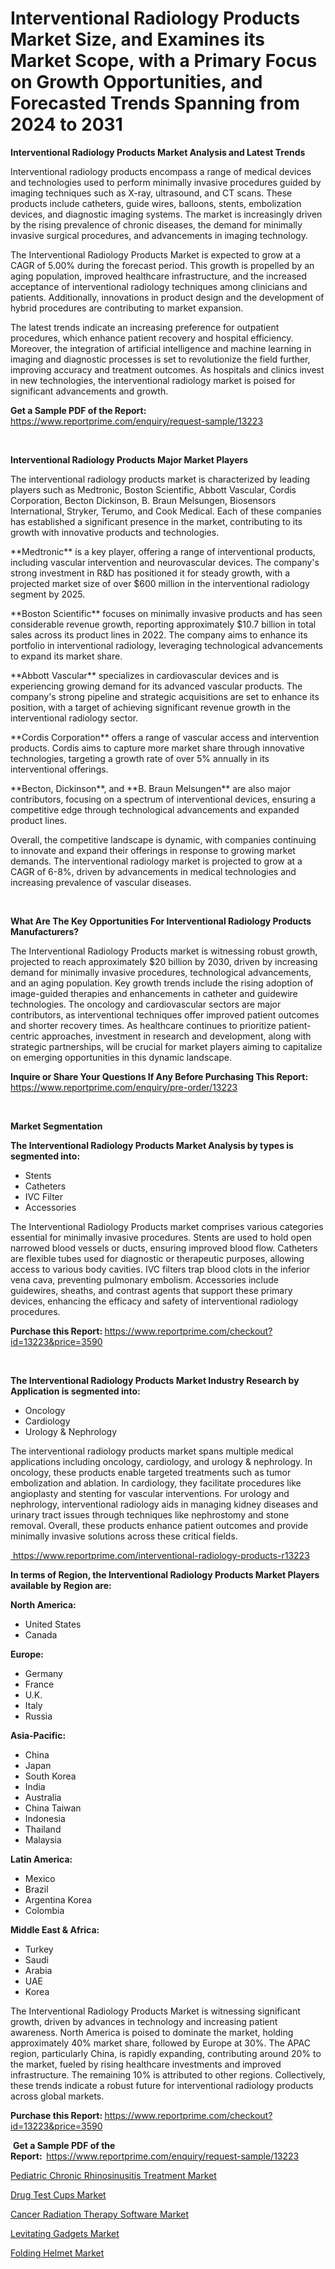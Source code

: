 <p><h1>Interventional Radiology Products Market Size, and Examines its Market Scope, with a Primary Focus on Growth Opportunities, and Forecasted Trends Spanning from 2024 to 2031</h1></p><p><strong>Interventional Radiology Products Market Analysis and Latest Trends</strong></p>
<p><p>Interventional radiology products encompass a range of medical devices and technologies used to perform minimally invasive procedures guided by imaging techniques such as X-ray, ultrasound, and CT scans. These products include catheters, guide wires, balloons, stents, embolization devices, and diagnostic imaging systems. The market is increasingly driven by the rising prevalence of chronic diseases, the demand for minimally invasive surgical procedures, and advancements in imaging technology.</p><p>The Interventional Radiology Products Market is expected to grow at a CAGR of 5.00% during the forecast period. This growth is propelled by an aging population, improved healthcare infrastructure, and the increased acceptance of interventional radiology techniques among clinicians and patients. Additionally, innovations in product design and the development of hybrid procedures are contributing to market expansion. </p><p>The latest trends indicate an increasing preference for outpatient procedures, which enhance patient recovery and hospital efficiency. Moreover, the integration of artificial intelligence and machine learning in imaging and diagnostic processes is set to revolutionize the field further, improving accuracy and treatment outcomes. As hospitals and clinics invest in new technologies, the interventional radiology market is poised for significant advancements and growth.</p></p>
<p><strong>Get a Sample PDF of the Report:&nbsp;</strong> <a href="https://www.reportprime.com/enquiry/request-sample/13223?utm_campaign=1839&utm_medium=2&utm_source=Github&utm_content=ia&utm_term=25112024&utm_id=interventional-radiology-products">https://www.reportprime.com/enquiry/request-sample/13223</a></p>
<p>&nbsp;</p>
<p><strong>Interventional Radiology Products Major Market Players</strong></p>
<p><p>The interventional radiology products market is characterized by leading players such as Medtronic, Boston Scientific, Abbott Vascular, Cordis Corporation, Becton Dickinson, B. Braun Melsungen, Biosensors International, Stryker, Terumo, and Cook Medical. Each of these companies has established a significant presence in the market, contributing to its growth with innovative products and technologies.</p><p>**Medtronic** is a key player, offering a range of interventional products, including vascular intervention and neurovascular devices. The company's strong investment in R&D has positioned it for steady growth, with a projected market size of over $600 million in the interventional radiology segment by 2025.</p><p>**Boston Scientific** focuses on minimally invasive products and has seen considerable revenue growth, reporting approximately $10.7 billion in total sales across its product lines in 2022. The company aims to enhance its portfolio in interventional radiology, leveraging technological advancements to expand its market share.</p><p>**Abbott Vascular** specializes in cardiovascular devices and is experiencing growing demand for its advanced vascular products. The company's strong pipeline and strategic acquisitions are set to enhance its position, with a target of achieving significant revenue growth in the interventional radiology sector.</p><p>**Cordis Corporation** offers a range of vascular access and intervention products. Cordis aims to capture more market share through innovative technologies, targeting a growth rate of over 5% annually in its interventional offerings.</p><p>**Becton, Dickinson**, and **B. Braun Melsungen** are also major contributors, focusing on a spectrum of interventional devices, ensuring a competitive edge through technological advancements and expanded product lines.</p><p>Overall, the competitive landscape is dynamic, with companies continuing to innovate and expand their offerings in response to growing market demands. The interventional radiology market is projected to grow at a CAGR of 6-8%, driven by advancements in medical technologies and increasing prevalence of vascular diseases.</p></p>
<p>&nbsp;</p>
<p><strong>What Are The Key Opportunities For Interventional Radiology Products Manufacturers?</strong></p>
<p><p>The Interventional Radiology Products market is witnessing robust growth, projected to reach approximately $20 billion by 2030, driven by increasing demand for minimally invasive procedures, technological advancements, and an aging population. Key growth trends include the rising adoption of image-guided therapies and enhancements in catheter and guidewire technologies. The oncology and cardiovascular sectors are major contributors, as interventional techniques offer improved patient outcomes and shorter recovery times. As healthcare continues to prioritize patient-centric approaches, investment in research and development, along with strategic partnerships, will be crucial for market players aiming to capitalize on emerging opportunities in this dynamic landscape.</p></p>
<p><strong>Inquire or Share Your Questions If Any Before Purchasing This Report:</strong> <a href="https://www.reportprime.com/enquiry/pre-order/13223?utm_campaign=1839&utm_medium=2&utm_source=Github&utm_content=ia&utm_term=25112024&utm_id=interventional-radiology-products">https://www.reportprime.com/enquiry/pre-order/13223</a></p>
<p>&nbsp;</p>
<p><strong>Market Segmentation</strong></p>
<p><strong>The Interventional Radiology Products Market Analysis by types is segmented into:</strong></p>
<p><ul><li>Stents</li><li>Catheters</li><li>IVC Filter</li><li>Accessories</li></ul></p>
<p><p>The Interventional Radiology Products market comprises various categories essential for minimally invasive procedures. Stents are used to hold open narrowed blood vessels or ducts, ensuring improved blood flow. Catheters are flexible tubes used for diagnostic or therapeutic purposes, allowing access to various body cavities. IVC filters trap blood clots in the inferior vena cava, preventing pulmonary embolism. Accessories include guidewires, sheaths, and contrast agents that support these primary devices, enhancing the efficacy and safety of interventional radiology procedures.</p></p>
<p><strong>Purchase this Report:&nbsp;</strong><a href="https://www.reportprime.com/checkout?id=13223&price=3590&utm_campaign=1839&utm_medium=2&utm_source=Github&utm_content=ia&utm_term=25112024&utm_id=interventional-radiology-products">https://www.reportprime.com/checkout?id=13223&price=3590</a></p>
<p>&nbsp;</p>
<p><strong>The Interventional Radiology Products Market Industry Research by Application is segmented into:</strong></p>
<p><ul><li>Oncology</li><li>Cardiology</li><li>Urology & Nephrology</li></ul></p>
<p><p>The interventional radiology products market spans multiple medical applications including oncology, cardiology, and urology & nephrology. In oncology, these products enable targeted treatments such as tumor embolization and ablation. In cardiology, they facilitate procedures like angioplasty and stenting for vascular interventions. For urology and nephrology, interventional radiology aids in managing kidney diseases and urinary tract issues through techniques like nephrostomy and stone removal. Overall, these products enhance patient outcomes and provide minimally invasive solutions across these critical fields.</p></p>
<p><a href="https://www.reportprime.com/interventional-radiology-products-r13223?utm_campaign=1839&utm_medium=2&utm_source=Github&utm_content=ia&utm_term=25112024&utm_id=interventional-radiology-products">&nbsp;https://www.reportprime.com/interventional-radiology-products-r13223</a></p>
<p><strong>In terms of Region, the Interventional Radiology Products Market Players available by Region are:</strong></p>
<p>
    <p> <strong> North America: </strong>
        <ul>
            <li>United States</li>
            <li>Canada</li>
        </ul>
        </p> 
    <p> <strong> Europe: </strong>
        <ul>
            <li>Germany</li>
            <li>France</li>
            <li>U.K.</li>
            <li>Italy</li>
            <li>Russia</li>
        </ul>
        </p> 
    <p> <strong> Asia-Pacific: </strong>
        <ul>
            <li>China</li>
            <li>Japan</li>
            <li>South Korea</li>
            <li>India</li>
            <li>Australia</li>
            <li>China Taiwan</li>
            <li>Indonesia</li>
            <li>Thailand</li>
            <li>Malaysia</li>
        </ul>
        </p> 
    <p> <strong> Latin America: </strong>
        <ul>
            <li>Mexico</li>
            <li>Brazil</li>
            <li>Argentina Korea</li>
            <li>Colombia</li>
        </ul>
        </p> 
    <p> <strong> Middle East & Africa: </strong>
        <ul>
            <li>Turkey</li>
            <li>Saudi</li>
            <li>Arabia</li>
            <li>UAE</li>
            <li>Korea</li>
        </ul>
    </p>
    </p>
<p><p>The Interventional Radiology Products Market is witnessing significant growth, driven by advances in technology and increasing patient awareness. North America is poised to dominate the market, holding approximately 40% market share, followed by Europe at 30%. The APAC region, particularly China, is rapidly expanding, contributing around 20% to the market, fueled by rising healthcare investments and improved infrastructure. The remaining 10% is attributed to other regions. Collectively, these trends indicate a robust future for interventional radiology products across global markets.</p></p>
<p><strong>Purchase this Report: </strong><a href="https://www.reportprime.com/checkout?id=13223&price=3590&utm_campaign=1839&utm_medium=2&utm_source=Github&utm_content=ia&utm_term=25112024&utm_id=interventional-radiology-products">https://www.reportprime.com/checkout?id=13223&price=3590</a></p>
<p>&nbsp;<strong>Get a Sample PDF of the Report:&nbsp;&nbsp;</strong><a href="https://www.reportprime.com/enquiry/request-sample/13223?utm_campaign=1839&utm_medium=2&utm_source=Github&utm_content=ia&utm_term=25112024&utm_id=interventional-radiology-products">https://www.reportprime.com/enquiry/request-sample/13223</a></p>
<p><strong></strong></p>
<p><p><a href="https://issuu.com/reportprime-2/docs/pediatric-chronic-rhinosinusitis-tr_525edf3cc8c57d?utm_campaign=1839&utm_medium=2&utm_source=Github&utm_content=ia&utm_term=25112024&utm_id=interventional-radiology-products">Pediatric Chronic Rhinosinusitis Treatment Market</a></p><p><a href="https://github.com/sofayahoo2023/Market-Research-Report-List-6/blob/main/drug-test-cups-market.md?utm_campaign=1839&utm_medium=2&utm_source=Github&utm_content=ia&utm_term=25112024&utm_id=interventional-radiology-products">Drug Test Cups Market</a></p><p><a href="https://issuu.com/reportprime-2/docs/cancer-radiation-therapy-software-m_0796f1c5618d85?utm_campaign=1839&utm_medium=2&utm_source=Github&utm_content=ia&utm_term=25112024&utm_id=interventional-radiology-products">Cancer Radiation Therapy Software Market</a></p><p><a href="https://www.linkedin.com/pulse/global-levitating-gadgets-market-report-2024-2031-size-share-r0yoe?utm_campaign=1839&utm_medium=2&utm_source=Github&utm_content=ia&utm_term=25112024&utm_id=interventional-radiology-products">Levitating Gadgets Market</a></p><p><a href="https://www.linkedin.com/pulse/folding-helmet-market-size-insights-types-share-selling-higae?utm_campaign=1839&utm_medium=2&utm_source=Github&utm_content=ia&utm_term=25112024&utm_id=interventional-radiology-products">Folding Helmet Market</a></p></p>